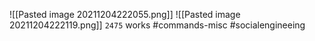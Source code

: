 ![[Pasted image 20211204222055.png]]
![[Pasted image 20211204222119.png]]
`2475` works
#commands-misc 
#socialengineeing 
